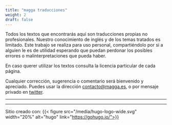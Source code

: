 ```yaml
---
title: "magga traducciones"
weight: 2
draft: false
---
```

Todos los textos que encontrarás aquí son traducciones propias no profesionales. Nuestro conocimiento de inglés y de los temas tratados es limitado. Este trabajo se realiza para uso personal, compartiéndolo por si a alguien le es de utilidad esperando que puedan perdonar los posibles errores o malinterpretaciones que pueda haber.

En caso querer utilizar los textos consulta la licencia particular de cada página.

Cualquier corrección, sugerencia o comentario será bienvenido y apreciado. Puedes usar la dirección <contacto@magga.es>, o por mensaje privado en [twitter](http://twitter.com/magga_es).  

--- 
---
Sitio creado con:
{{< figure src="/media/hugo-logo-wide.svg" width="20%" alt="hugo" link="https://gohugo.io/">}}
